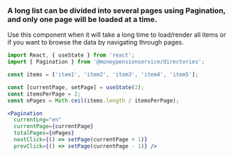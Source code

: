 ### A long list can be divided into several pages using Pagination, and only one page will be loaded at a time.
Use this component when it will take a long time to load/render all items or if you want to browse the data by navigating through pages.

```jsx
import React, { useState } from 'react';
import { Pagination } from '@moneypensionservice/directories';

const items = ['item1', 'item2', 'item3', 'item4', 'item5'];

const [currentPage, setPage] = useState(2);
const itemsPerPage = 2;
const nPages = Math.ceil(items.length / itemsPerPage);

<Pagination 
  currentLng="en"
  currentPage={currentPage} 
  totalPages={nPages} 
  nextClick={() => setPage(currentPage + 1)}
  prevClick={() => setPage(currentPage - 1)} />
```
